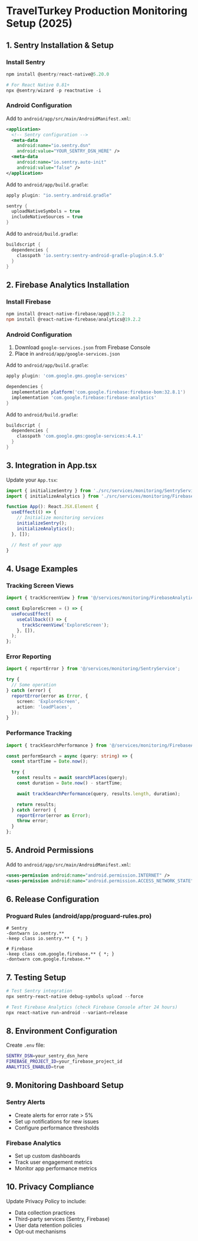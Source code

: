 # TravelTurkey Production Monitoring Setup (2025)

## 1. Sentry Installation & Setup

### Install Sentry

```powershell
npm install @sentry/react-native@5.20.0

# For React Native 0.81+
npx @sentry/wizard -p reactnative -i
```

### Android Configuration

Add to `android/app/src/main/AndroidManifest.xml`:

```xml
<application>
  <!-- Sentry configuration -->
  <meta-data
    android:name="io.sentry.dsn"
    android:value="YOUR_SENTRY_DSN_HERE" />
  <meta-data
    android:name="io.sentry.auto-init"
    android:value="false" />
</application>
```

Add to `android/app/build.gradle`:

```gradle
apply plugin: "io.sentry.android.gradle"

sentry {
  uploadNativeSymbols = true
  includeNativeSources = true
}
```

Add to `android/build.gradle`:

```gradle
buildscript {
  dependencies {
    classpath 'io.sentry:sentry-android-gradle-plugin:4.5.0'
  }
}
```

## 2. Firebase Analytics Installation

### Install Firebase

```powershell
npm install @react-native-firebase/app@19.2.2
npm install @react-native-firebase/analytics@19.2.2
```

### Android Configuration

1. Download `google-services.json` from Firebase Console
2. Place in `android/app/google-services.json`

Add to `android/app/build.gradle`:

```gradle
apply plugin: 'com.google.gms.google-services'

dependencies {
  implementation platform('com.google.firebase:firebase-bom:32.8.1')
  implementation 'com.google.firebase:firebase-analytics'
}
```

Add to `android/build.gradle`:

```gradle
buildscript {
  dependencies {
    classpath 'com.google.gms:google-services:4.4.1'
  }
}
```

## 3. Integration in App.tsx

Update your `App.tsx`:

```typescript
import { initializeSentry } from './src/services/monitoring/SentryService';
import { initializeAnalytics } from './src/services/monitoring/FirebaseAnalyticsService';

function App(): React.JSX.Element {
  useEffect(() => {
    // Initialize monitoring services
    initializeSentry();
    initializeAnalytics();
  }, []);

  // Rest of your app
}
```

## 4. Usage Examples

### Tracking Screen Views

```typescript
import { trackScreenView } from '@/services/monitoring/FirebaseAnalyticsService';

const ExploreScreen = () => {
  useFocusEffect(
    useCallback(() => {
      trackScreenView('ExploreScreen');
    }, []),
  );
};
```

### Error Reporting

```typescript
import { reportError } from '@/services/monitoring/SentryService';

try {
  // Some operation
} catch (error) {
  reportError(error as Error, {
    screen: 'ExploreScreen',
    action: 'loadPlaces',
  });
}
```

### Performance Tracking

```typescript
import { trackSearchPerformance } from '@/services/monitoring/FirebaseAnalyticsService';

const performSearch = async (query: string) => {
  const startTime = Date.now();

  try {
    const results = await searchPlaces(query);
    const duration = Date.now() - startTime;

    await trackSearchPerformance(query, results.length, duration);

    return results;
  } catch (error) {
    reportError(error as Error);
    throw error;
  }
};
```

## 5. Android Permissions

Add to `android/app/src/main/AndroidManifest.xml`:

```xml
<uses-permission android:name="android.permission.INTERNET" />
<uses-permission android:name="android.permission.ACCESS_NETWORK_STATE" />
```

## 6. Release Configuration

### Proguard Rules (android/app/proguard-rules.pro)

```proguard
# Sentry
-dontwarn io.sentry.**
-keep class io.sentry.** { *; }

# Firebase
-keep class com.google.firebase.** { *; }
-dontwarn com.google.firebase.**
```

## 7. Testing Setup

```powershell
# Test Sentry integration
npx sentry-react-native debug-symbols upload --force

# Test Firebase Analytics (check Firebase Console after 24 hours)
npx react-native run-android --variant=release
```

## 8. Environment Configuration

Create `.env` file:

```bash
SENTRY_DSN=your_sentry_dsn_here
FIREBASE_PROJECT_ID=your_firebase_project_id
ANALYTICS_ENABLED=true
```

## 9. Monitoring Dashboard Setup

### Sentry Alerts

- Create alerts for error rate > 5%
- Set up notifications for new issues
- Configure performance thresholds

### Firebase Analytics

- Set up custom dashboards
- Track user engagement metrics
- Monitor app performance metrics

## 10. Privacy Compliance

Update Privacy Policy to include:

- Data collection practices
- Third-party services (Sentry, Firebase)
- User data retention policies
- Opt-out mechanisms
